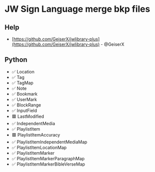 # JW Sign Language merge bkp files

## Help
- [https://github.com/GeiserX/jwlibrary-plus](https://github.com/GeiserX/jwlibrary-plus) - @GeiserX

## Python

- ✅ Location
- ✅ Tag
- ✅ TagMap
- ✅ Note
- ✅ Bookmark
- ✅ UserMark
- ✅ BlockRange
- ✅ InputField
- 🟥 LastModified
- ✅ IndependentMedia
- ✅ PlaylistItem
- 🟥 PlaylistItemAccuracy
- ✅ PlaylistItemIndependentMediaMap
- ✅ PlaylistItemLocationMap
- ✅ PlaylistItemMarker
- ✅ PlaylistItemMarkerParagraphMap
- ✅ PlaylistItemMarkerBibleVerseMap
